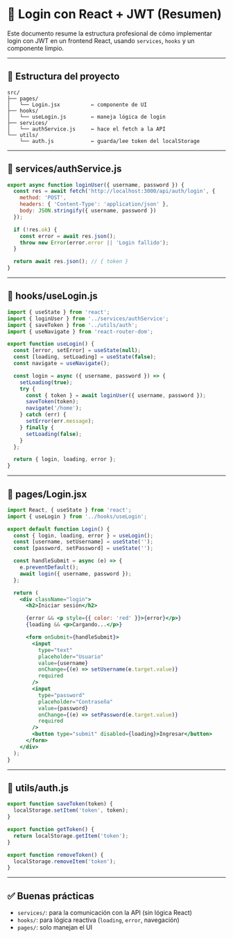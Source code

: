 # 🧠 Login con React + JWT (Resumen)

Este documento resume la estructura profesional de cómo implementar login con JWT en un frontend React, usando `services`, `hooks` y un componente limpio.

---

## 📁 Estructura del proyecto

```
src/
├── pages/
│   └── Login.jsx          ← componente de UI
├── hooks/
│   └── useLogin.js        ← maneja lógica de login
├── services/
│   └── authService.js     ← hace el fetch a la API
└── utils/
    └── auth.js            ← guarda/lee token del localStorage
```

---

## 🔌 services/authService.js

```js
export async function loginUser({ username, password }) {
  const res = await fetch('http://localhost:3000/api/auth/login', {
    method: 'POST',
    headers: { 'Content-Type': 'application/json' },
    body: JSON.stringify({ username, password })
  });

  if (!res.ok) {
    const error = await res.json();
    throw new Error(error.error || 'Login fallido');
  }

  return await res.json(); // { token }
}
```

---

## 🧠 hooks/useLogin.js

```js
import { useState } from 'react';
import { loginUser } from '../services/authService';
import { saveToken } from '../utils/auth';
import { useNavigate } from 'react-router-dom';

export function useLogin() {
  const [error, setError] = useState(null);
  const [loading, setLoading] = useState(false);
  const navigate = useNavigate();

  const login = async ({ username, password }) => {
    setLoading(true);
    try {
      const { token } = await loginUser({ username, password });
      saveToken(token);
      navigate('/home');
    } catch (err) {
      setError(err.message);
    } finally {
      setLoading(false);
    }
  };

  return { login, loading, error };
}
```

---

## 📄 pages/Login.jsx

```jsx
import React, { useState } from 'react';
import { useLogin } from '../hooks/useLogin';

export default function Login() {
  const { login, loading, error } = useLogin();
  const [username, setUsername] = useState('');
  const [password, setPassword] = useState('');

  const handleSubmit = async (e) => {
    e.preventDefault();
    await login({ username, password });
  };

  return (
    <div className="login">
      <h2>Iniciar sesión</h2>

      {error && <p style={{ color: 'red' }}>{error}</p>}
      {loading && <p>Cargando...</p>}

      <form onSubmit={handleSubmit}>
        <input
          type="text"
          placeholder="Usuario"
          value={username}
          onChange={(e) => setUsername(e.target.value)}
          required
        />
        <input
          type="password"
          placeholder="Contraseña"
          value={password}
          onChange={(e) => setPassword(e.target.value)}
          required
        />
        <button type="submit" disabled={loading}>Ingresar</button>
      </form>
    </div>
  );
}
```

---

## 🔐 utils/auth.js

```js
export function saveToken(token) {
  localStorage.setItem('token', token);
}

export function getToken() {
  return localStorage.getItem('token');
}

export function removeToken() {
  localStorage.removeItem('token');
}
```

---

## ✅ Buenas prácticas

- `services/`: para la comunicación con la API (sin lógica React)
- `hooks/`: para lógica reactiva (`loading`, `error`, navegación)
- `pages/`: solo manejan el UI
